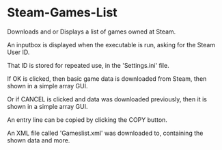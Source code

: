 # Steam-Games-List
Downloads and or Displays a list of games owned at Steam.

An inputbox is displayed when the executable is run, asking for the Steam User ID.

That ID is stored for repeated use, in the 'Settings.ini' file.

If OK is clicked, then basic game data is downloaded from Steam, then shown in a simple array GUI.

Or if CANCEL is clicked and data was downloaded previously, then it is shown in a simple array GUI.

An entry line can be copied by clicking the COPY button.

An XML file called 'Gameslist.xml' was downloaded to, containing the shown data and more.
